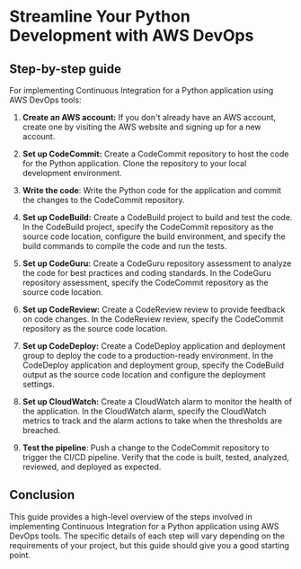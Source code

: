 # Streamline Your Python Development with AWS DevOps

## Step-by-step guide

For implementing Continuous Integration for a Python application using AWS DevOps tools:

1. **Create an AWS account:** If you don't already have an AWS account, create one by visiting the AWS website and signing up for a new account.
    
2. **Set up CodeCommit:** Create a CodeCommit repository to host the code for the Python application. Clone the repository to your local development environment.
    
3. **Write the code**: Write the Python code for the application and commit the changes to the CodeCommit repository.
    
4. **Set up CodeBuild:** Create a CodeBuild project to build and test the code. In the CodeBuild project, specify the CodeCommit repository as the source code location, configure the build environment, and specify the build commands to compile the code and run the tests.
    
5. **Set up CodeGuru:** Create a CodeGuru repository assessment to analyze the code for best practices and coding standards. In the CodeGuru repository assessment, specify the CodeCommit repository as the source code location.
    
6. **Set up CodeReview:** Create a CodeReview review to provide feedback on code changes. In the CodeReview review, specify the CodeCommit repository as the source code location.
    
7. **Set up CodeDeploy:** Create a CodeDeploy application and deployment group to deploy the code to a production-ready environment. In the CodeDeploy application and deployment group, specify the CodeBuild output as the source code location and configure the deployment settings.
    
8. **Set up CloudWatch:** Create a CloudWatch alarm to monitor the health of the application. In the CloudWatch alarm, specify the CloudWatch metrics to track and the alarm actions to take when the thresholds are breached.
    
9. **Test the pipeline**: Push a change to the CodeCommit repository to trigger the CI/CD pipeline. Verify that the code is built, tested, analyzed, reviewed, and deployed as expected.
    

## Conclusion

This guide provides a high-level overview of the steps involved in implementing Continuous Integration for a Python application using AWS DevOps tools. The specific details of each step will vary depending on the requirements of your project, but this guide should give you a good starting point.